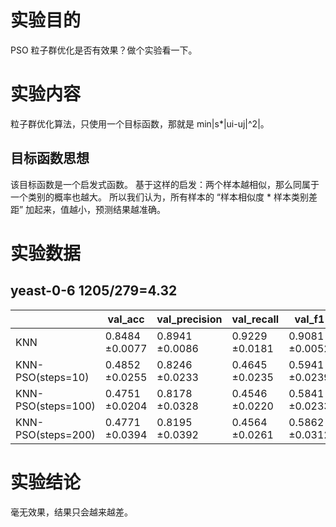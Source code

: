 # 实验目的
PSO 粒子群优化是否有效果？做个实验看一下。

# 实验内容
粒子群优化算法，只使用一个目标函数，那就是 min|s*|ui-uj|^2|。

## 目标函数思想
该目标函数是一个启发式函数。
基于这样的启发：两个样本越相似，那么同属于一个类别的概率也越大。
所以我们认为，所有样本的 “样本相似度 * 样本类别差距” 加起来，值越小，预测结果越准确。

# 实验数据
## yeast-0-6 1205/279=4.32  

|                   |val_acc             |val_precision       |val_recall          |val_f1              |auc_value           |val_gmean
|----               |----                |----                |----                |----                |----                |----                       
|KNN                |0.8484 ±0.0077      |0.8941 ±0.0086      |0.9229 ±0.0181      |0.9081 ±0.0052      |0.8241 ±0.0300      |0.6936 ±0.0383
|KNN-PSO(steps=10)  |0.4852 ±0.0255      |0.8246 ±0.0233      |0.4645 ±0.0235      |0.5941 ±0.0239      |0.5172 ±0.0217      |0.5125 ±0.0415
|KNN-PSO(steps=100) |0.4751 ±0.0204      |0.8178 ±0.0328      |0.4546 ±0.0220      |0.5841 ±0.0233      |0.5167 ±0.0377      |0.5058 ±0.0303      
|KNN-PSO(steps=200) |0.4771 ±0.0394      |0.8195 ±0.0392      |0.4564 ±0.0261      |0.5862 ±0.0312      |0.5019 ±0.0675      |0.5045 ±0.0599

# 实验结论
毫无效果，结果只会越来越差。

        